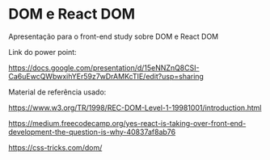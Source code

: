 # DOM e React DOM 
Apresentação para o front-end study sobre DOM e React DOM 

Link do power point:

https://docs.google.com/presentation/d/15eNNZnQ8CSI-Ca6uEwcQWbwxihYEr59z7wDrAMKcTIE/edit?usp=sharing


Material de referência usado: 


https://www.w3.org/TR/1998/REC-DOM-Level-1-19981001/introduction.html

https://medium.freecodecamp.org/yes-react-is-taking-over-front-end-development-the-question-is-why-40837af8ab76

https://css-tricks.com/dom/
